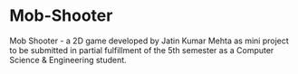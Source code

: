 # Mob-Shooter
Mob Shooter - a 2D game developed by Jatin Kumar Mehta as mini project to be submitted in partial fulfillment of the 5th semester as a Computer Science &amp; Engineering student.
